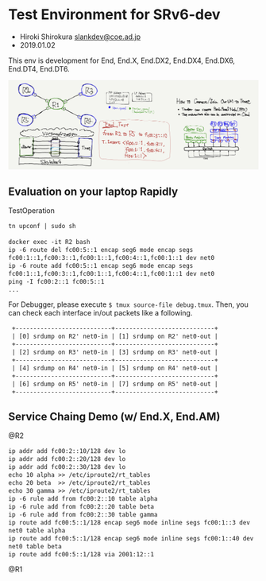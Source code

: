 
# Test Environment for SRv6-dev
- Hiroki Shirokura <slankdev@coe.ad.jp>
- 2019.01.02

This env is development for End, End.X, End.DX2, End.DX4, End.DX6, End.DT4, End.DT6.

![](topo.jpeg)

## Evaluation on your laptop Rapidly

TestOperation
```
tn upconf | sudo sh

docker exec -it R2 bash
ip -6 route del fc00:5::1 encap seg6 mode encap segs fc00:1::1,fc00:3::1,fc00:1::1,fc00:4::1,fc00:1::1 dev net0
ip -6 route add fc00:5::1 encap seg6 mode encap segs fc00:1::1,fc00:3::1,fc00:1::1,fc00:4::1,fc00:1::1 dev net0
ping -I fc00:2::1 fc00:5::1
...
```

For Debugger, please execute `$ tmux source-file debug.tmux`.
Then, you can check each interface in/out packets like a following.

```
 +---------------------------+----------------------------+
 | [0] srdump on R2' net0-in | [1] srdump on R2' net0-out |
 +---------------------------+----------------------------+
 | [2] srdump on R3' net0-in | [3] srdump on R3' net0-out |
 +---------------------------+----------------------------+
 | [4] srdump on R4' net0-in | [5] srdump on R4' net0-out |
 +---------------------------+----------------------------+
 | [6] srdump on R5' net0-in | [7] srdump on R5' net0-out |
 +---------------------------+----------------------------+
```

## Service Chaing Demo (w/ End.X, End.AM)

@R2
```
ip addr add fc00:2::10/128 dev lo
ip addr add fc00:2::20/128 dev lo
ip addr add fc00:2::30/128 dev lo
echo 10 alpha >> /etc/iproute2/rt_tables
echo 20 beta  >> /etc/iproute2/rt_tables
echo 30 gamma >> /etc/iproute2/rt_tables
ip -6 rule add from fc00:2::10 table alpha
ip -6 rule add from fc00:2::20 table beta
ip -6 rule add from fc00:2::30 table gamma
ip route add fc00:5::1/128 encap seg6 mode inline segs fc00:1::3 dev net0 table alpha
ip route add fc00:5::1/128 encap seg6 mode inline segs fc00:1::40 dev net0 table beta
ip route add fc00:5::1/128 via 2001:12::1
```

@R1
```
```


